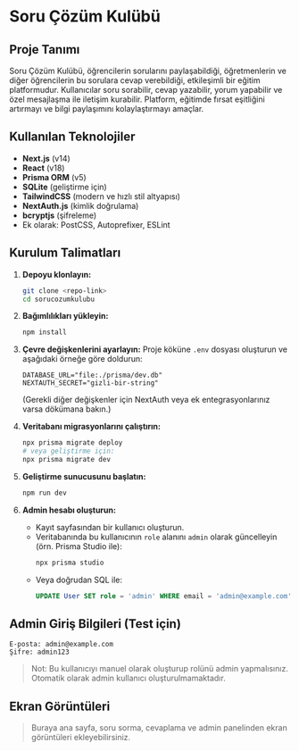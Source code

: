 # Soru Çözüm Kulübü

## Proje Tanımı

Soru Çözüm Kulübü, öğrencilerin sorularını paylaşabildiği, öğretmenlerin ve diğer öğrencilerin bu sorulara cevap verebildiği, etkileşimli bir eğitim platformudur. Kullanıcılar soru sorabilir, cevap yazabilir, yorum yapabilir ve özel mesajlaşma ile iletişim kurabilir. Platform, eğitimde fırsat eşitliğini artırmayı ve bilgi paylaşımını kolaylaştırmayı amaçlar.

## Kullanılan Teknolojiler

- **Next.js** (v14)
- **React** (v18)
- **Prisma ORM** (v5)
- **SQLite** (geliştirme için)
- **TailwindCSS** (modern ve hızlı stil altyapısı)
- **NextAuth.js** (kimlik doğrulama)
- **bcryptjs** (şifreleme)
- Ek olarak: PostCSS, Autoprefixer, ESLint

## Kurulum Talimatları

1. **Depoyu klonlayın:**
   ```bash
   git clone <repo-link>
   cd sorucozumkulubu
   ```

2. **Bağımlılıkları yükleyin:**
   ```bash
   npm install
   ```

3. **Çevre değişkenlerini ayarlayın:**
   Proje köküne `.env` dosyası oluşturun ve aşağıdaki örneğe göre doldurun:
   ```env
   DATABASE_URL="file:./prisma/dev.db"
   NEXTAUTH_SECRET="gizli-bir-string"
   ```
   (Gerekli diğer değişkenler için NextAuth veya ek entegrasyonlarınız varsa dökümana bakın.)

4. **Veritabanı migrasyonlarını çalıştırın:**
   ```bash
   npx prisma migrate deploy
   # veya geliştirme için:
   npx prisma migrate dev
   ```

5. **Geliştirme sunucusunu başlatın:**
   ```bash
   npm run dev
   ```

6. **Admin hesabı oluşturun:**
   - Kayıt sayfasından bir kullanıcı oluşturun.
   - Veritabanında bu kullanıcının `role` alanını `admin` olarak güncelleyin (örn. Prisma Studio ile):
     ```bash
     npx prisma studio
     ```
   - Veya doğrudan SQL ile:
     ```sql
     UPDATE User SET role = 'admin' WHERE email = 'admin@example.com';
     ```

## Admin Giriş Bilgileri (Test için)

```
E-posta: admin@example.com
Şifre: admin123
```
> Not: Bu kullanıcıyı manuel olarak oluşturup rolünü admin yapmalısınız. Otomatik olarak admin kullanıcı oluşturulmamaktadır.

## Ekran Görüntüleri

> Buraya ana sayfa, soru sorma, cevaplama ve admin panelinden ekran görüntüleri ekleyebilirsiniz. 